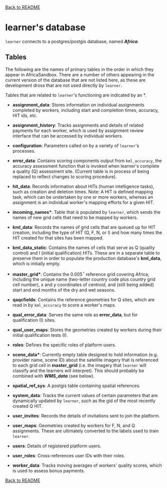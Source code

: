 [Back to README](../README.md)

# learner's database

`learner` connects to a postgres/postgis database, named ___Africa___. 

## Tables

The following are the names of primary tables in the order in which they appear in AfricaSandbox. There are a number of others appearing in the current version of the database that are not listed here, as these are development dross that are not used directly by `learner`. 

Tables that are related to `learner`'s functioning are indicated by an *. 

- __assignment_data__: Stores information on individual assignments completed by workers, including start and completion times, accuracy, HIT ids, etc. 

- __assignment_history__: Tracks assignments and details of related payments for each worker, which is used by assignment review interface that can be accessed by individual workers. 

- __configuration__: Parameters called on by a variety of `learner`'s processes.

- __error_data__: Contains scoring components output from `kml_accuracy`, the accuracy assessment function that is invoked when learner's complete a quality (Q) assessment site. (Current table is in process of being replaced to reflect changes to scoring procedure).

- __hit_data__: Records information about HITs (human intelligence tasks), such as creation and deletion times. Note: A HIT is defined mapping task, which can be undertaken by one or more workers, whereas an assignment is an individual worker's mapping efforts for a given HIT. 

- __incoming_names*__: Table that is populated by `learner`, which sends the names of new grid cells that need to be mapped by workers. 

- __kml_data__: Records the names of grid cells that are queued up for HIT creation, including the type of HIT (Q, F, N, or I) and how many times the HIT created for that sites has been mapped. 

- __kml_data_static__: Contains the names of cells that serve as Q (quality control) and I (initial qualification) HITs. These are in a separate table to preserve them in order to populate the production database's __kml_data__, which is initially empty.

- __master_grid*__: Contains the 0.005$^\circ$ reference grid covering Africa, including the unique name (two-letter country code plus country grid cell number), x and y coordinates of centroid, and (still being added) start and end months of the dry and wet seasons. 

- __qaqcfields__: Contains the reference geometries for Q sites, which are read in by `kml_accuracy` to score a worker's maps.

- __qual_error_data__: Serves the same role as __error_data__, but for qualification (I) sites.  

- __qual_user_maps__: Stores the geometries created by workers during their initial qualification tests (I).

- __roles__: Defines the specific roles of platform users. 

- __scene_data*__: Currently empty table designed to hold information (e.g. provider name, scene ID) about the satellite imagery that is referenced to each grid cell in __master_grid__ (i.e. the imagery that `learner` will classify and the learners will interpret). This should probably be combined with ___WMS_data___ (see below).

- __spatial_ref_sys__: A postgis table containing spatial references. 

- __system_data__: Tracks the current values of certain parameters that are dynamically updated by `learner`, such as the gid of the most recently created Q HIT. 

- __user_invites__: Records the details of invitations sent to join the platform.

- __user_maps__: Geometries created by workers for F, N, and Q assignments. These are ultimately converted to the labels used to train `learner`.

- __users__: Details of registered platform users. 

- __user_roles__: Cross-references user IDs with their roles. 

- __worker_data__: Tracks moving averages of workers' quality scores, which is used to assess bonus payments. 

[Back to README](../README.md)